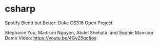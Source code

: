 # csharp
Spotify Blend but Better: Duke CS316 Open Project

Stephanie You, Madison Nguyen, Abdel Shehata, and Sophie Mansoor
Demo Video: https://youtu.be/4GvZ5qofjos
